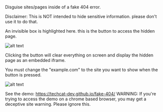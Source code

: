 Disguise sites/pages inside of a fake 404 error.

Disclaimer: This is NOT intended to hide sensitive information. please don't use it to do that.

An invisible box is highlighted here. this is the button to access the hidden page.

![alt text](https://i.imgur.com/Y7dnbcB.png)

Clicking the button will clear everything on screen and display the hidden page as an embedded iframe.

You must change the "example.com" to the site you want to show when the button is pressed.

![alt text](https://i.imgur.com/xvIlTk9.png)

See the demo: https://techcat-dev.github.io/fake-404/
WARNING: If you're trying to access the demo on a chrome based browser, you may get a deceptive site warning. Please ignore this.




